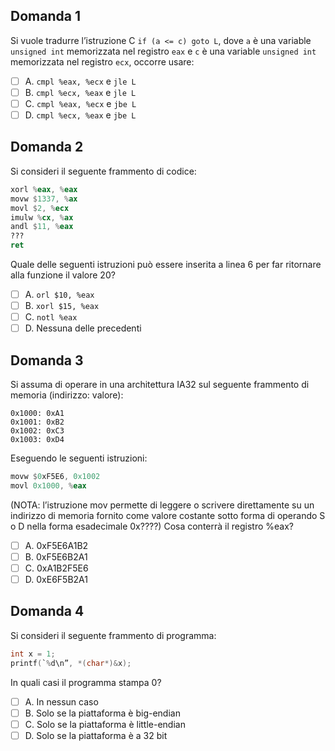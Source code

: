 ## Domanda 1
Si vuole tradurre l’istruzione C `if (a <= c) goto L`, dove `a` è una variable `unsigned int` memorizzata nel registro `eax` e `c` è una variable `unsigned int` memorizzata nel registro `ecx`, occorre usare:
- [ ] A. `cmpl %eax, %ecx` e `jle L`
- [ ] B. `cmpl %ecx, %eax` e `jle L`
- [ ] C. `cmpl %eax, %ecx` e `jbe L`
- [ ] D. `cmpl %ecx, %eax` e `jbe L`

## Domanda 2
Si consideri il seguente frammento di codice:
```asm
xorl %eax, %eax
movw $1337, %ax
movl $2, %ecx
imulw %cx, %ax
andl $11, %eax
???
ret
```
Quale delle seguenti istruzioni può essere inserita a linea 6 per far ritornare alla funzione il valore 20?
- [ ] A. `orl $10, %eax`
- [ ] B. `xorl $15, %eax`
- [ ] C. `notl %eax`
- [ ] D. Nessuna delle precedenti

## Domanda 3
Si assuma di operare in una architettura IA32 sul seguente frammento di memoria (indirizzo: valore):
```
0x1000: 0xA1
0x1001: 0xB2
0x1002: 0xC3
0x1003: 0xD4
```
Eseguendo le seguenti istruzioni:
```asm
movw $0xF5E6, 0x1002
movl 0x1000, %eax
```
(NOTA: l’istruzione mov permette di leggere o scrivere direttamente su un indirizzo di memoria fornito come valore costante sotto forma di operando S o D nella forma esadecimale 0x????) Cosa conterrà il registro %eax?
- [ ] A. 0xF5E6A1B2
- [ ] B. 0xF5E6B2A1
- [ ] C. 0xA1B2F5E6
- [ ] D. 0xE6F5B2A1

## Domanda 4
Si consideri il seguente frammento di programma:
```c
int x = 1;
printf(`%d\n”, *(char*)&x);
```
In quali casi il programma stampa 0?
- [ ] A. In nessun caso
- [ ] B. Solo se la piattaforma è big-endian
- [ ] C. Solo se la piattaforma è little-endian
- [ ] D. Solo se la piattaforma è a 32 bit
